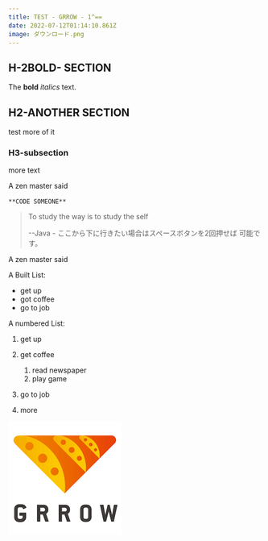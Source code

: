 ```yaml
---
title: TEST - GRROW - 1^==
date: 2022-07-12T01:14:10.861Z
image: ダウンロード.png
---
```

## **H-2BOLD-  SECTION**

The **bold** *italics* text.

## **H2-ANOTHER SECTION**

test more of it

### **H3-subsection**

more text

A zen master said 

    **CODE SOMEONE**

>    To study the way is to study the self
>
> \--Java - ここから下に行きたい場合はスペースボタンを2回押せば 可能です。

A zen master said

A Built List:

* get up
* got coffee
* go to job

A numbered List:

1. get up
2. get coffee

   1. read newspaper
   2. play game
3. go to job
4. more

![Every time you open a pull request, or push new changes to a branch, Netlify automatically builds a preview with a unique URL. Like a staging environment for every PR or branch, previews are perfect for testing and collaboration.](ダウンロード.png "grrow")